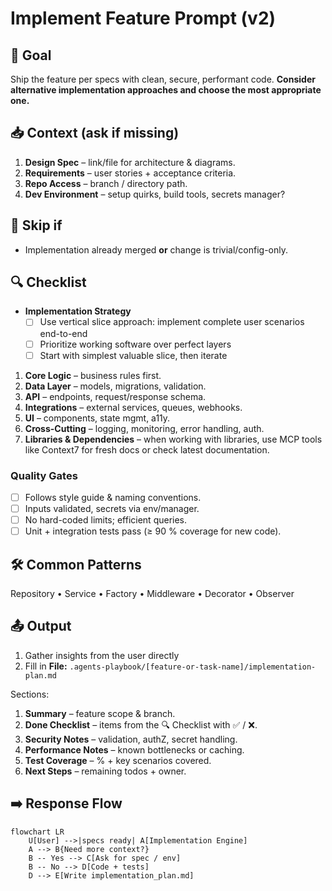 # Implement Feature Prompt (v2)

## 🎯 Goal
Ship the feature per specs with clean, secure, performant code. **Consider alternative implementation approaches and choose the most appropriate one.**

## 📥 Context (ask if missing)
1. **Design Spec** – link/file for architecture & diagrams.  
2. **Requirements** – user stories + acceptance criteria.  
3. **Repo Access** – branch / directory path.  
4. **Dev Environment** – setup quirks, build tools, secrets manager?

## 🚦 Skip if
- Implementation already merged **or** change is trivial/config-only.

## 🔍 Checklist
- **Implementation Strategy**
  - [ ] Use vertical slice approach: implement complete user scenarios end-to-end
  - [ ] Prioritize working software over perfect layers
  - [ ] Start with simplest valuable slice, then iterate

1. **Core Logic** – business rules first.  
2. **Data Layer** – models, migrations, validation.  
3. **API** – endpoints, request/response schema.  
4. **Integrations** – external services, queues, webhooks.  
5. **UI** – components, state mgmt, a11y.  
6. **Cross-Cutting** – logging, monitoring, error handling, auth.  
7. **Libraries & Dependencies** – when working with libraries, use MCP tools like Context7 for fresh docs or check latest documentation.  

### Quality Gates
- [ ] Follows style guide & naming conventions.  
- [ ] Inputs validated, secrets via env/manager.  
- [ ] No hard-coded limits; efficient queries.  
- [ ] Unit + integration tests pass (≥ 90 % coverage for new code).  

## 🛠️ Common Patterns
Repository • Service • Factory • Middleware • Decorator • Observer

## 📤 Output
1. Gather insights from the user directly
2. Fill in **File:** `.agents-playbook/[feature-or-task-name]/implementation-plan.md`

Sections:
1. **Summary** – feature scope & branch.  
2. **Done Checklist** – items from the 🔍 Checklist with ✅ / ❌.  
3. **Security Notes** – validation, authZ, secret handling.  
4. **Performance Notes** – known bottlenecks or caching.  
5. **Test Coverage** – % + key scenarios covered.  
6. **Next Steps** – remaining todos + owner.  

## ➡️ Response Flow
```mermaid
flowchart LR
    U[User] -->|specs ready| A[Implementation Engine]
    A --> B{Need more context?}
    B -- Yes --> C[Ask for spec / env]
    B -- No --> D[Code + tests]
    D --> E[Write implementation_plan.md]
